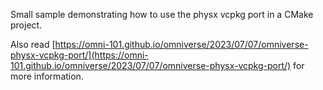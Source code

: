 Small sample demonstrating how to use the physx vcpkg port in a CMake project.

Also read [https://omni-101.github.io/omniverse/2023/07/07/omniverse-physx-vcpkg-port/](https://omni-101.github.io/omniverse/2023/07/07/omniverse-physx-vcpkg-port/) for more information.

